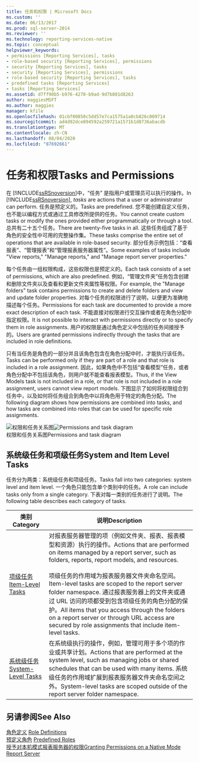 ```yaml
---
title: 任务和权限 | Microsoft Docs
ms.custom: ''
ms.date: 06/13/2017
ms.prod: sql-server-2014
ms.reviewer: ''
ms.technology: reporting-services-native
ms.topic: conceptual
helpviewer_keywords:
- permissions [Reporting Services], tasks
- role-based security [Reporting Services], permissions
- security [Reporting Services], tasks
- security [Reporting Services], permissions
- role-based security [Reporting Services], tasks
- predefined tasks [Reporting Services]
- tasks [Reporting Services]
ms.assetid: d7ff90b5-b976-4270-b9ad-9d7b801d8263
author: maggiesMSFT
ms.author: maggies
manager: kfile
ms.openlocfilehash: 01cbf00850c5dd57e7ca1575a1a0cb826c009714
ms.sourcegitcommit: ad4d92dce894592a259721a1571b1d8736abacdb
ms.translationtype: MT
ms.contentlocale: zh-CN
ms.lasthandoff: 08/04/2020
ms.locfileid: "87692661"
---
```

# <a name="tasks-and-permissions"></a><span data-ttu-id="96230-102">任务和权限</span><span class="sxs-lookup"><span data-stu-id="96230-102">Tasks and Permissions</span></span>
  <span data-ttu-id="96230-103">在 [!INCLUDE[ssRSnoversion](../../includes/ssrsnoversion-md.md)]中，“任务”  是指用户或管理员可以执行的操作。</span><span class="sxs-lookup"><span data-stu-id="96230-103">In [!INCLUDE[ssRSnoversion](../../includes/ssrsnoversion-md.md)], *tasks* are actions that a user or administrator can perform.</span></span> <span data-ttu-id="96230-104">任务是预定义的。</span><span class="sxs-lookup"><span data-stu-id="96230-104">Tasks are predefined.</span></span> <span data-ttu-id="96230-105">您不能创建自定义任务，也不能以编程方式或通过工具修改所提供的任务。</span><span class="sxs-lookup"><span data-stu-id="96230-105">You cannot create custom tasks or modify the ones provided either programmatically or through a tool.</span></span> <span data-ttu-id="96230-106">总共有二十五个任务。</span><span class="sxs-lookup"><span data-stu-id="96230-106">There are twenty-five tasks in all.</span></span> <span data-ttu-id="96230-107">这些任务组成了基于角色的安全性中可用的完整操作集。</span><span class="sxs-lookup"><span data-stu-id="96230-107">These tasks comprise the entire set of operations that are available in role-based security.</span></span> <span data-ttu-id="96230-108">部分任务示例包括：“查看报表”、“管理报表”和“管理报表服务器属性”。</span><span class="sxs-lookup"><span data-stu-id="96230-108">Some examples of tasks include "View reports," "Manage reports," and "Manage report server properties."</span></span>  
  
 <span data-ttu-id="96230-109">每个任务由一组权限构成，这些权限也是预定义的。</span><span class="sxs-lookup"><span data-stu-id="96230-109">Each task consists of a set of permissions, which are also predefined.</span></span> <span data-ttu-id="96230-110">例如，“管理文件夹”任务包含创建和删除文件夹以及查看和更新文件夹属性等权限。</span><span class="sxs-lookup"><span data-stu-id="96230-110">For example, the "Manage folders" task contains permissions to create and delete folders and view and update folder properties.</span></span> <span data-ttu-id="96230-111">对每个任务的权限进行了说明，以便更为准确地描述每个任务。</span><span class="sxs-lookup"><span data-stu-id="96230-111">Permissions for each task are documented to provide a more exact description of each task.</span></span> <span data-ttu-id="96230-112">不能直接对权限进行交互操作或者在角色分配中指定权限。</span><span class="sxs-lookup"><span data-stu-id="96230-112">It is not possible to interact with permissions directly or to specify them in role assignments.</span></span> <span data-ttu-id="96230-113">用户的权限是通过角色定义中包括的任务间接授予的。</span><span class="sxs-lookup"><span data-stu-id="96230-113">Users are granted permissions indirectly through the tasks that are included in role definitions.</span></span>  
  
 <span data-ttu-id="96230-114">只有当任务是角色的一部分并且该角色包含在角色分配中时，才能执行该任务。</span><span class="sxs-lookup"><span data-stu-id="96230-114">Tasks can be performed only if they are part of a role and that role is included in a role assignment.</span></span> <span data-ttu-id="96230-115">因此，如果角色中不包括“查看模型”任务，或者角色分配中不包括该角色，则用户就不能查看报表模型。</span><span class="sxs-lookup"><span data-stu-id="96230-115">Thus, if the View Models task is not included in a role, or that role is not included in a role assignment, users cannot view report models.</span></span> <span data-ttu-id="96230-116">下图显示了如何将权限组合到任务中，以及如何将任务组合到角色中以将角色用于特定的角色分配。</span><span class="sxs-lookup"><span data-stu-id="96230-116">The following diagram shows how permissions are combined into tasks, and how tasks are combined into roles that can be used for specific role assignments.</span></span>  
  
 <span data-ttu-id="96230-117">![权限和任务关系图](../media/report-securityobjects.gif "权限和任务关系图")</span><span class="sxs-lookup"><span data-stu-id="96230-117">![Permissions and task diagram](../media/report-securityobjects.gif "Permissions and task diagram")</span></span>  
<span data-ttu-id="96230-118">权限和任务关系图</span><span class="sxs-lookup"><span data-stu-id="96230-118">Permissions and task diagram</span></span>  
  
## <a name="system-and-item-level-tasks"></a><span data-ttu-id="96230-119">系统级任务和项级任务</span><span class="sxs-lookup"><span data-stu-id="96230-119">System and Item Level Tasks</span></span>  
 <span data-ttu-id="96230-120">任务分为两类：系统级任务和项级任务。</span><span class="sxs-lookup"><span data-stu-id="96230-120">Tasks fall into two categories: system level and item level.</span></span> <span data-ttu-id="96230-121">一个角色只能包含单个类别中的任务。</span><span class="sxs-lookup"><span data-stu-id="96230-121">A role can include tasks only from a single category.</span></span> <span data-ttu-id="96230-122">下表对每一类别的任务进行了说明。</span><span class="sxs-lookup"><span data-stu-id="96230-122">The following table describes each category of tasks.</span></span>  
  
|<span data-ttu-id="96230-123">类别</span><span class="sxs-lookup"><span data-stu-id="96230-123">Category</span></span>|<span data-ttu-id="96230-124">说明</span><span class="sxs-lookup"><span data-stu-id="96230-124">Description</span></span>|  
|--------------|-----------------|  
|[<span data-ttu-id="96230-125">项级任务</span><span class="sxs-lookup"><span data-stu-id="96230-125">Item-Level Tasks</span></span>](tasks-and-permissions-item-level-tasks.md)|<span data-ttu-id="96230-126">对报表服务器管理的项（例如文件夹、报表、报表模型和资源）执行的操作。</span><span class="sxs-lookup"><span data-stu-id="96230-126">Actions that are performed on items managed by a report server, such as folders, reports, report models, and resources.</span></span><br /><br /> <span data-ttu-id="96230-127">项级任务的作用域为报表服务器文件夹命名空间。</span><span class="sxs-lookup"><span data-stu-id="96230-127">Item-level tasks are scoped to the report server folder namespace.</span></span> <span data-ttu-id="96230-128">通过报表服务器上的文件夹或通过 URL 访问的项都受到包含项级任务的角色分配的保护。</span><span class="sxs-lookup"><span data-stu-id="96230-128">All items that you access through the folders on a report server or through URL access are secured by role assignments that include item-level tasks.</span></span>|  
|[<span data-ttu-id="96230-129">系统级任务</span><span class="sxs-lookup"><span data-stu-id="96230-129">System-Level Tasks</span></span>](tasks-and-permissions-system-level-tasks.md)|<span data-ttu-id="96230-130">在系统级执行的操作，例如，管理可用于多个项的作业或共享计划。</span><span class="sxs-lookup"><span data-stu-id="96230-130">Actions that are performed at the system level, such as managing jobs or shared schedules that can be used with many items.</span></span> <span data-ttu-id="96230-131">系统级任务的作用域扩展到报表服务器文件夹命名空间之外。</span><span class="sxs-lookup"><span data-stu-id="96230-131">System-level tasks are scoped outside of the report server folder namespace.</span></span>|  
  
## <a name="see-also"></a><span data-ttu-id="96230-132">另请参阅</span><span class="sxs-lookup"><span data-stu-id="96230-132">See Also</span></span>  
 <span data-ttu-id="96230-133">[角色定义](role-definitions.md) </span><span class="sxs-lookup"><span data-stu-id="96230-133">[Role Definitions](role-definitions.md) </span></span>  
 <span data-ttu-id="96230-134">[预定义角色](role-definitions-predefined-roles.md) </span><span class="sxs-lookup"><span data-stu-id="96230-134">[Predefined Roles](role-definitions-predefined-roles.md) </span></span>  
 [<span data-ttu-id="96230-135">授予对本机模式报表服务器的权限</span><span class="sxs-lookup"><span data-stu-id="96230-135">Granting Permissions on a Native Mode Report Server</span></span>](granting-permissions-on-a-native-mode-report-server.md)  
  
  
